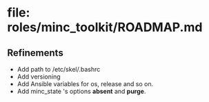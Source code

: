 # file: roles/minc_toolkit/ROADMAP.md

## Refinements

* Add path to /etc/skel/.bashrc
* Add versioning
* Add Ansible variables for os, release and so on.
* Add minc_state 's options **absent** and **purge**.


